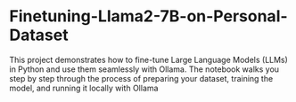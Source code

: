 # Finetuning-Llama2-7B-on-Personal-Dataset
This project demonstrates how to fine-tune Large Language Models (LLMs) in Python and use them seamlessly with Ollama. The notebook walks you step by step through the process of preparing your dataset, training the model, and running it locally with Ollama
